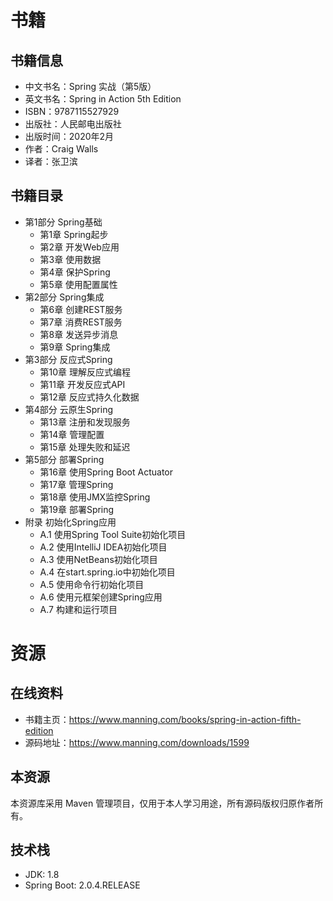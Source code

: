 # 书籍

## 书籍信息

* 中文书名：Spring 实战（第5版）
* 英文书名：Spring in Action 5th Edition
* ISBN：9787115527929
* 出版社：人民邮电出版社
* 出版时间：2020年2月
* 作者：Craig Walls
* 译者：张卫滨

## 书籍目录

* 第1部分 Spring基础
  + 第1章 Spring起步
  + 第2章 开发Web应用
  + 第3章 使用数据
  + 第4章 保护Spring
  + 第5章 使用配置属性
* 第2部分 Spring集成
  + 第6章 创建REST服务
  + 第7章 消费REST服务
  + 第8章 发送异步消息
  + 第9章 Spring集成
* 第3部分 反应式Spring
  + 第10章 理解反应式编程
  + 第11章 开发反应式API
  + 第12章 反应式持久化数据
* 第4部分 云原生Spring
  + 第13章 注册和发现服务
  + 第14章 管理配置
  + 第15章 处理失败和延迟
* 第5部分 部署Spring
  + 第16章 使用Spring Boot Actuator
  + 第17章 管理Spring
  + 第18章 使用JMX监控Spring
  + 第19章 部署Spring
* 附录 初始化Spring应用
  + A.1 使用Spring Tool Suite初始化项目
  + A.2 使用IntelliJ IDEA初始化项目
  + A.3 使用NetBeans初始化项目
  + A.4 在start.spring.io中初始化项目
  + A.5 使用命令行初始化项目
  + A.6 使用元框架创建Spring应用
  + A.7 构建和运行项目

# 资源

## 在线资料

* 书籍主页：https://www.manning.com/books/spring-in-action-fifth-edition
* 源码地址：https://www.manning.com/downloads/1599

## 本资源

本资源库采用 Maven 管理项目，仅用于本人学习用途，所有源码版权归原作者所有。

## 技术栈

* JDK: 1.8
* Spring Boot: 2.0.4.RELEASE
